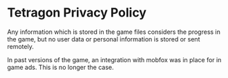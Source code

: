 # Tetragon Privacy Policy

Any information which is stored in the game files considers the progress in the game, but no user data or personal information is stored or sent remotely.

In past versions of the game, an integration with mobfox was in place for in game ads. This is no longer the case.
